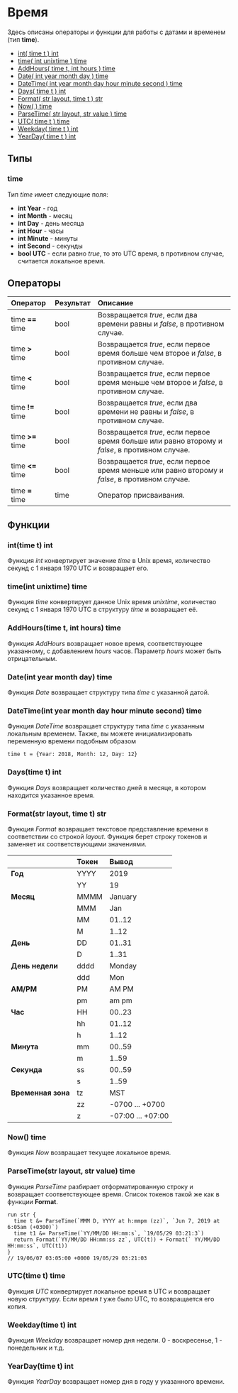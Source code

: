 # Время

Здесь описаны операторы и функции для работы с датами и временем \(тип **time**\).

* [int\( time t \) int](time.md#int-time-t-int)
* [time\( int unixtime \) time](time.md#time-int-unixtime-time)
* [AddHours\( time t, int hours \) time](time.md#addhours-time-t-int-hours-time)
* [Date\( int year month day \) time](time.md#date-int-year-month-day-time)
* [DateTime\( int year month day hour minute second \) time](time.md#datetime-int-year-month-day-hour-minute-second-time)
* [Days\( time t \) int](time.md#days-time-t-int)
* [Format\( str layout, time t \) str](time.md#format-str-layout-time-t-str)
* [Now\( \) time](time.md#now-time)
* [ParseTime\( str layout, str value \) time](time.md#parsetime-str-layout-str-value-time)
* [UTC\( time t \) time](time.md#utc-time-t-time)
* [Weekday\( time t \) int](time.md#weekday-time-t-int)
* [YearDay\( time t \) int](time.md#yearday-time-t-int)

## Типы

### time

Тип _time_ имеет следующие поля:

* **int Year** - год
* **int Month** - месяц
* **int Day** - день месяца
* **int Hour** - часы
* **int Minute** - минуты
* **int Second** - секунды
* **bool UTC** - если равно _true_, то это UTC время, в противном случае, считается локальное время.

## Операторы

| Оператор | Результат | Описание |
| :--- | :--- | :--- |
| time **==** time | bool | Возвращается _true_, если два времени равны и _false_, в противном случае. |
| time **&gt;** time | bool | Возвращается _true_, если первое время больше чем второе и _false_, в противном случае. |
| time **&lt;** time | bool | Возвращается _true_, если первое время меньше чем второе и _false_, в противном случае. |
| time **!=** time | bool | Возвращается _true_, если два времени не равны и _false_, в противном случае. |
| time **&gt;=** time | bool | Возвращается _true_, если первое время больше или равно второму и _false_, в противном случае. |
| time **&lt;=** time | bool | Возвращается _true_, если первое время меньше или равно второму и _false_, в противном случае. |
| time **=** time | time | Оператор присваивания. |

## Функции

### int\(time t\) int

Функция _int_ конвертирует значение _time_ в Unix время, количество секунд с 1 января 1970 UTC и возвращает его.

### time\(int unixtime\) time

Функция _time_ конвертирует данное Unix время _unixtime_, количество секунд с 1 января 1970 UTC в структуру _time_ и возвращает её.

### AddHours\(time t, int hours\) time

Функция _AddHours_ возвращает новое время, соответствующее указанному, с добавлением _hours_ часов. Параметр _hours_ может быть отрицательным.

### Date\(int year month day\) time

Функция _Date_ возвращает структуру типа _time_ c указанной датой.

### DateTime\(int year month day hour minute second\) time

Функция _DateTime_ возвращает структуру типа _time_ c указанным локальным временем. Также, вы можете инициализировать переменную времени подобным образом

```text
time t = {Year: 2018, Month: 12, Day: 12}
```

### Days\(time t\) int

Функция _Days_ возвращает количество дней в месяце, в котором находится указанное время.

### Format\(str layout, time t\) str

Функция _Format_ возвращает текстовое представление времени в соответствии со строкой _layout_. Функция берет строку токенов и заменяет их соответствующими значениями.

|  | Токен | Вывод |
| :--- | :--- | :--- |
| **Год** | YYYY | 2019 |
|  | YY | 19 |
| **Месяц** | MMMM | January |
|  | MMM | Jan |
|  | MM | 01..12 |
|  | M | 1..12 |
| **День** | DD | 01..31 |
|  | D | 1..31 |
| **День недели** | dddd | Monday |
|  | ddd | Mon |
| **AM/PM** | PM | AM PM |
|  | pm | am pm |
| **Час** | HH | 00..23 |
|  | hh | 01..12 |
|  | h | 1..12 |
| **Минута** | mm | 00..59 |
|  | m | 1..59 |
| **Секунда** | ss | 00..59 |
|  | s | 1..59 |
| **Временная зона** | tz | MST |
|  | zz | -0700 ... +0700 |
|  | z | -07:00 ... +07:00 |

### Now\(\) time

Функция _Now_ возвращает текущее локальное время.

### ParseTime\(str layout, str value\) time

Функция _ParseTime_ разбирает отформатированную строку и возвращает соответствующее время. Список токенов такой же как в функции **Format**.

```text
run str {
  time t &= ParseTime(`MMM D, YYYY at h:mmpm (zz)`, `Jun 7, 2019 at 6:05am (+0300)`)
  time t1 &= ParseTime(`YY/MM/DD HH:mm:s`, `19/05/29 03:21:3`)
  return Format(`YY/MM/DD HH:mm:ss zz`, UTC(t)) + Format(` YY/MM/DD HH:mm:ss`, UTC(t1))
}
// 19/06/07 03:05:00 +0000 19/05/29 03:21:03
```

### UTC\(time t\) time

Функция _UTC_ конвертирует локальное время в UTC и возвращает новую структуру. Если время _t_ уже было UTC, то возвращается его копия.

### Weekday\(time t\) int

Функция _Weekday_ возвращает номер дня недели. 0 - воскресенье, 1 - понедельник и т.д.

### YearDay\(time t\) int

Функция _YearDay_ возвращает номер дня в году у указанного времени.

